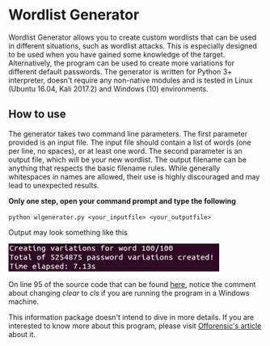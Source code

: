 # Wordlist Generator

Wordlist Generator allows you to create custom wordlists that can be used in different situations, such as wordlist attacks. This is especially designed to be used when you have gained some knowledge of the target. Alternatively, the program can be used to create more variations for different default passwords. The generator is written for Python 3+ interpreter, doesn't require any non-native modules and is tested in Linux (Ubuntu 16.04, Kali 2017.2) and Windows (10) environments. 

## How to use

The generator takes two command line parameters. The first parameter provided is an input file. The input file should contain a list of words (one per line, no spaces), or at least one word. The second parameter is an output file, which will be your new wordlist. The output filename can be anything that respects the basic filename rules. While generally whitespaces in names are allowed, their use is highly discouraged and may lead to unexpected results.

**Only one step, open your command prompt and type the following**

`python wlgenerator.py <your_inputfile> <your_outputfile>`

Output may look something like this

![wlgenerators output](img/totalvariations.png)

On line 95 of the source code that can be found [here](https://github.com/Offorensics/wordlistcreator/blob/master/src/wlgenerator.py "here"), notice the comment about changing _clear_ to _cls_ if you are running the program in a Windows machine.

This information package doesn't intend to dive in more details. If you are interested to know more about this program, please visit [Offorensic's article](http://offorensics.com/custom-wordlist-generator-with-python/ "Offorensic's article") about it.
